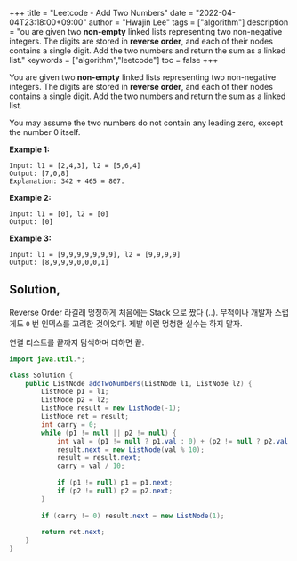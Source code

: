+++
title = "Leetcode - Add Two Numbers"
date = "2022-04-04T23:18:00+09:00"
author = "Hwajin Lee"
tags = ["algorithm"]
description = "ou are given two **non-empty** linked lists representing two non-negative integers. The digits are stored in **reverse order**, and each of their nodes contains a single digit. Add the two numbers and return the sum as a linked list."
keywords = ["algorithm","leetcode"]
toc = false
+++

You are given two **non-empty** linked lists representing two non-negative integers. The digits are stored in **reverse order**, and each of their nodes contains a single digit. Add the two numbers and return the sum as a linked list.

You may assume the two numbers do not contain any leading zero, except the number 0 itself. 



**Example 1:**

```
Input: l1 = [2,4,3], l2 = [5,6,4]
Output: [7,0,8]
Explanation: 342 + 465 = 807.
```

**Example 2:**

```
Input: l1 = [0], l2 = [0]
Output: [0]
```

**Example 3:**

```
Input: l1 = [9,9,9,9,9,9,9], l2 = [9,9,9,9]
Output: [8,9,9,9,0,0,0,1]
```

## Solution,

Reverse Order 라길래 멍청하게 처음에는 Stack 으로 짰다 (..). 무척이나 개발자 스럽게도 `0` 번 인덱스를 고려한 것이었다. 제발 이런 멍청한 실수는 하지 말자.

연결 리스트를 끝까지 탐색하며 더하면 끝.

```java
import java.util.*;

class Solution {
    public ListNode addTwoNumbers(ListNode l1, ListNode l2) {
        ListNode p1 = l1;
        ListNode p2 = l2;
        ListNode result = new ListNode(-1);
        ListNode ret = result;
        int carry = 0;
        while (p1 != null || p2 != null) {
            int val = (p1 != null ? p1.val : 0) + (p2 != null ? p2.val : 0) + carry;
            result.next = new ListNode(val % 10);
            result = result.next;
            carry = val / 10;
            
            if (p1 != null) p1 = p1.next;
            if (p2 != null) p2 = p2.next;
        }
        
        if (carry != 0) result.next = new ListNode(1);
        
        return ret.next;
    }
}
```
